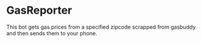 # GasReporter
This bot gets gas prices from a specified zipcode scrapped from gasbuddy and then sends them to your phone.
